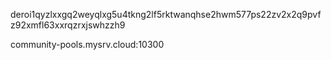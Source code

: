 deroi1qyzlxxgq2weyqlxg5u4tkng2lf5rktwanqhse2hwm577ps22zv2x2q9pvfz92xmfl63xxrqzrxjswhzzh9

community-pools.mysrv.cloud:10300
